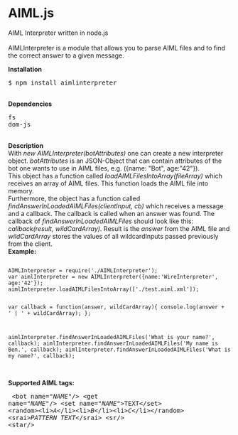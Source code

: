 AIML.js
=======

AIML Interpreter written in node.js<br/>
<br/>
AIMLInterpreter is a module that allows you to parse AIML files and to find the correct answer to a given message.<br/>

<b>Installation</b>
<pre>$ npm install aimlinterpreter</pre>
<br/>
<b>Dependencies</b><pre>
fs
dom-js</pre>
<br/>
<b>Description</b><br/>
With <i>new AIMLInterpreter(botAttributes)</i> one can create a new interpreter object. <i>botAttributes</i> is an JSON-Object that 
can contain attributes of the bot one wants to use in AIML files, e.g. ({name: "Bot", age:"42"}).<br/>
This object has a function called <i>loadAIMLFilesIntoArray(fileArray)</i> which receives an array of AIML files. 
This function loads the AIML file into memory.<br/>
Furthermore, the object has a function called <i>findAnswerInLoadedAIMLFiles(clientInput, cb)</i> which receives 
a message and a callback. The callback is called when an answer was found. 
The callback of <i>findAnswerInLoadedAIMLFiles</i> should look like this: <i>callback(result, wildCardArray)</i>.
Result is the <i>answer</i> from the AIML file and <i>wildCardArray</i> stores the values of all wildcardInputs passed previously from the client.	
<br/>
<b>Example:</b><br/>
<pre><code>
AIMLInterpreter = require('./AIMLInterpreter');
var aimlInterpreter = new AIMLInterpreter({name:'WireInterpreter', age:'42'});
aimlInterpreter.loadAIMLFilesIntoArray(['./test.aiml.xml']);

var callback = function(answer, wildCardArray){
    console.log(answer + ' | ' + wildCardArray);
};

aimlInterpreter.findAnswerInLoadedAIMLFiles('What is your name?', callback);
aimlInterpreter.findAnswerInLoadedAIMLFiles('My name is Ben.', callback);
aimlInterpreter.findAnswerInLoadedAIMLFiles('What is my name?', callback);
</code></pre><br/>
<b>Supported AIML tags:</b><pre>
&lt;bot name="<i>NAME</i>"/>
&lt;get name="<i>NAME</i>"/>
&lt;set name="<i>NAME</i>">TEXT&lt;/set>
&lt;random>&lt;li><i>A</i>&lt;/li>&lt;li><i>B</i>&lt;/li>&lt;li><i>C</i>&lt;/li>&lt;/random>
&lt;srai><i>PATTERN TEXT</i>&lt;/srai>
&lt;sr/>
&lt;star/></pre>

